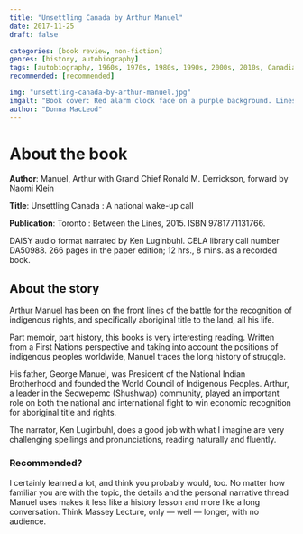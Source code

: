 ```yaml
---
title: "Unsettling Canada by Arthur Manuel"
date: 2017-11-25
draft: false

categories: [book review, non-fiction]
genres: [history, autobiography]
tags: [autobiography, 1960s, 1970s, 1980s, 1990s, 2000s, 2010s, Canadian author, First Nations, Indigenous author, social history, social justice, politics]
recommended: [recommended]

img: "unsettling-canada-by-arthur-manuel.jpg"
imgalt: "Book cover: Red alarm clock face on a purple background. Lines indicate it is ringing."
author: "Donna MacLeod"
---
```


# About the book

**Author**: Manuel, Arthur with Grand Chief Ronald M. Derrickson, forward by Naomi Klein

**Title**: Unsettling Canada : A national wake-up call

**Publication**: Toronto : Between the Lines, 2015. ISBN 9781771131766.

DAISY audio format narrated by Ken Luginbuhl. CELA library call number DA50988. 266 pages in the paper edition; 12 hrs., 8 mins. as a recorded book.

## About the story

Arthur Manuel has been on the front lines of the battle for the recognition of indigenous rights, and specifically aboriginal title to the land, all his life.

Part memoir, part history, this books is very interesting reading. Written from a First Nations perspective and taking into account the positions of indigenous peoples worldwide, Manuel traces the long history of struggle.

His father, George Manuel, was President of the National Indian Brotherhood and founded the World Council of Indigenous Peoples. Arthur, a leader in the Secwepemc (Shushwap) community, played an important role on both the national and international fight to win economic recognition for aboriginal title and rights.

The narrator, Ken Luginbuhl, does a good job with what I imagine are very challenging spellings and pronunciations, reading naturally and fluently.

### Recommended?

I certainly learned a lot, and think you probably would, too. No matter how familiar you are with the topic, the details and the personal narrative thread Manuel uses makes it less like a history lesson and more like a long conversation. Think Massey Lecture, only — well — longer, with no audience.